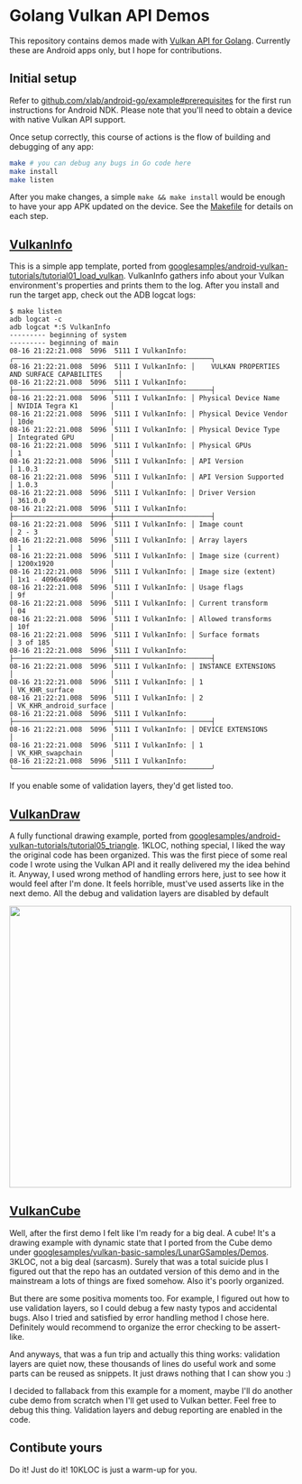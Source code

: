 Golang Vulkan API Demos
=======================

This repository contains demos made with [Vulkan API for Golang](http://github.com/vulkan-go/vulkan). Currently these are Android apps only, but I hope for contributions.

## Initial setup

Refer to [github.com/xlab/android-go/example#prerequisites](https://github.com/xlab/android-go/tree/master/example#prerequisites) for the first run instructions for Android NDK. Please note that you'll need to obtain a device with native Vulkan API support.

Once setup correctly, this course of actions is the flow of building and debugging of any app:

```bash
make # you can debug any bugs in Go code here
make install
make listen
```

After you make changes, a simple `make && make install` would be enough to have your app APK updated on the device.
See the [Makefile](/Makefile) for details on each step.

## [VulkanInfo](https://github.com/vulkan-go/demos/vulkaninfo)

This is a simple app template, ported from [googlesamples/android-vulkan-tutorials/tutorial01_load_vulkan](https://github.com/googlesamples/android-vulkan-tutorials). VulkanInfo gathers info about your Vulkan environment's properties and prints them to the log. After you install and run the target app, check out the ADB logcat logs:

```
$ make listen
adb logcat -c
adb logcat *:S VulkanInfo
--------- beginning of system
--------- beginning of main
08-16 21:22:21.008  5096  5111 I VulkanInfo: ╭─────────────────────────────────────────────────╮
08-16 21:22:21.008  5096  5111 I VulkanInfo: │    VULKAN PROPERTIES AND SURFACE CAPABILITES    │
08-16 21:22:21.008  5096  5111 I VulkanInfo: ├────────────────────────┬────────────────────────┤
08-16 21:22:21.008  5096  5111 I VulkanInfo: │ Physical Device Name   │ NVIDIA Tegra K1        │
08-16 21:22:21.008  5096  5111 I VulkanInfo: │ Physical Device Vendor │ 10de                   │
08-16 21:22:21.008  5096  5111 I VulkanInfo: │ Physical Device Type   │ Integrated GPU         │
08-16 21:22:21.008  5096  5111 I VulkanInfo: │ Physical GPUs          │ 1                      │
08-16 21:22:21.008  5096  5111 I VulkanInfo: │ API Version            │ 1.0.3                  │
08-16 21:22:21.008  5096  5111 I VulkanInfo: │ API Version Supported  │ 1.0.3                  │
08-16 21:22:21.008  5096  5111 I VulkanInfo: │ Driver Version         │ 361.0.0                │
08-16 21:22:21.008  5096  5111 I VulkanInfo: ├────────────────────────┼────────────────────────┤
08-16 21:22:21.008  5096  5111 I VulkanInfo: │ Image count            │ 2 - 3                  │
08-16 21:22:21.008  5096  5111 I VulkanInfo: │ Array layers           │ 1                      │
08-16 21:22:21.008  5096  5111 I VulkanInfo: │ Image size (current)   │ 1200x1920              │
08-16 21:22:21.008  5096  5111 I VulkanInfo: │ Image size (extent)    │ 1x1 - 4096x4096        │
08-16 21:22:21.008  5096  5111 I VulkanInfo: │ Usage flags            │ 9f                     │
08-16 21:22:21.008  5096  5111 I VulkanInfo: │ Current transform      │ 04                     │
08-16 21:22:21.008  5096  5111 I VulkanInfo: │ Allowed transforms     │ 10f                    │
08-16 21:22:21.008  5096  5111 I VulkanInfo: │ Surface formats        │ 3 of 185               │
08-16 21:22:21.008  5096  5111 I VulkanInfo: ├────────────────────────┼────────────────────────┤
08-16 21:22:21.008  5096  5111 I VulkanInfo: │ INSTANCE EXTENSIONS    │                        │
08-16 21:22:21.008  5096  5111 I VulkanInfo: │ 1                      │ VK_KHR_surface         │
08-16 21:22:21.008  5096  5111 I VulkanInfo: │ 2                      │ VK_KHR_android_surface │
08-16 21:22:21.008  5096  5111 I VulkanInfo: ├────────────────────────┼────────────────────────┤
08-16 21:22:21.008  5096  5111 I VulkanInfo: │ DEVICE EXTENSIONS      │                        │
08-16 21:22:21.008  5096  5111 I VulkanInfo: │ 1                      │ VK_KHR_swapchain       │
08-16 21:22:21.008  5096  5111 I VulkanInfo: ╰────────────────────────┴────────────────────────╯
```

If you enable some of validation layers, they'd get listed too.

## [VulkanDraw](https://github.com/vulkan-go/demos/vulkandraw)

A fully functional drawing example, ported from [googlesamples/android-vulkan-tutorials/tutorial05_triangle](https://github.com/googlesamples/android-vulkan-tutorials). 1KLOC, nothing special, I liked the way the original code has been organized. This was the first piece of some real code I wrote using the Vulkan API and it really delivered my the idea behind it. Anyway, I used wrong method of handling errors here, just to see how it would feel after I'm done. It feels horrible, must've used asserts like in the next demo. All the debug and validation layers are disabled by default

<a href="https://cl.ly/410g1n2r041E/screen.png"><img src="https://cl.ly/410g1n2r041E/screen.png" width="500"></a>

## [VulkanCube](https://github.com/vulkan-go/demos/vulkancube)

Well, after the first demo I felt like I'm ready for a big deal. A cube! It's a drawing example with dynamic state
that I ported from the Cube demo under [googlesamples/vulkan-basic-samples/LunarGSamples/Demos](https://github.com/googlesamples/vulkan-basic-samples/tree/master/LunarGSamples/Demos). 3KLOC, not a big deal (sarcasm). Surely that was a total suicide plus I figured out that the repo has an outdated version of this demo and in the mainstream a lots of things are fixed somehow. Also it's poorly organized.

But there are some positiva moments too. For example, I figured out how to use validation layers, so I could debug a few nasty typos and accidental bugs. Also I tried and satisfied by error handling method I chose here. Definitely would recommend to organize the error checking to be assert-like.

And anyways, that was a fun trip and actually this thing works: validation layers are quiet now, these thousands of lines do useful work and some parts can be reused as snippets. It just draws nothing that I can show you :)

I decided to fallaback from this example for a moment, maybe I'll do another cube demo from scratch when I'll get used to Vulkan better. Feel free to debug this thing. Validation layers and debug reporting are enabled in the code.

## Contibute yours

Do it! Just do it! 10KLOC is just a warm-up for you.

